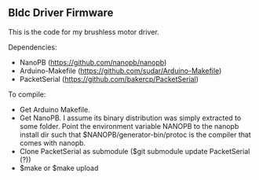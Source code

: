 Bldc Driver Firmware
--------------------

This is the code for my brushless motor driver.

Dependencies:
* NanoPB (https://github.com/nanopb/nanopb)
* Arduino-Makefile (https://github.com/sudar/Arduino-Makefile)
* PacketSerial (https://github.com/bakercp/PacketSerial)

To compile:
* Get Arduino Makefile.
* Get NanoPB. I assume its binary distribution was simply extracted to some folder. Point the environment variable NANOPB to the nanopb install dir such that $NANOPB/generator-bin/protoc is the compiler that comes with nanopb.
* Clone PacketSerial as submodule ($git submodule update PacketSerial (?))
* $make  or $make upload
